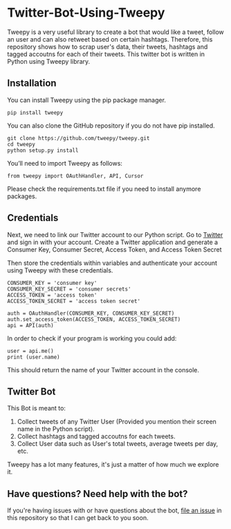 # Twitter-Bot-Using-Tweepy

Tweepy is a very useful library to create a bot that would like a tweet, follow an user and can also retweet based on certain hashtags. Therefore, this repository shows how to scrap user's data, their tweets, hashtags and tagged accoutns for each of their tweets. This twitter bot is written in Python using Tweepy library.

## Installation

You can install Tweepy using the pip package manager.
```
pip install tweepy
```

You can also clone the GitHub repository if you do not have pip installed.
```
git clone https://github.com/tweepy/tweepy.git
cd tweepy
python setup.py install
```

You’ll need to import Tweepy as follows:
```
from tweepy import OAuthHandler, API, Cursor
```

Please check the requirements.txt file if you need to install anymore packages.

## Credentials

Next, we need to link our Twitter account to our Python script. Go to [Twitter](apps.twitter.com) and sign in with your account. Create a Twitter application and generate a Consumer Key, Consumer Secret, Access Token, and Access Token Secret

Then store the credentials within variables and authenticate your account using Tweepy with these credentials.
```
CONSUMER_KEY = 'consumer key'
CONSUMER_KEY_SECRET = 'consumer secrets'
ACCESS_TOKEN = 'access token'
ACCESS_TOKEN_SECRET = 'access token secret'

auth = OAuthHandler(CONSUMER_KEY, CONSUMER_KEY_SECRET)
auth.set_access_token(ACCESS_TOKEN, ACCESS_TOKEN_SECRET)
api = API(auth)
```

In order to check if your program is working you could add:
```
user = api.me()
print (user.name)
```

This should return the name of your Twitter account in the console.

## Twitter Bot

This Bot is meant to:

1. Collect tweets of any Twitter User (Provided you mention their screen name in the Python script).
2. Collect hashtags and tagged accoutns for each tweets.
3. Collect User data such as User's total tweets, average tweets per day, etc.

Tweepy has a lot many features, it's just a matter of how much we explore it.

## Have questions? Need help with the bot?

If you're having issues with or have questions about the bot, [file an issue](https://github.com/aravindmanoharan/Twitter-Bot-Using-Tweepy/issues) in this repository so that I can get back to you soon.
